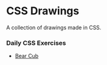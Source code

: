 # CSS Drawings
A collection of drawings made in CSS.

### Daily CSS Exercises
* [Bear Cub](https://mradambeck.github.io/css-drawings/daily-css/01-bear-cub/)
